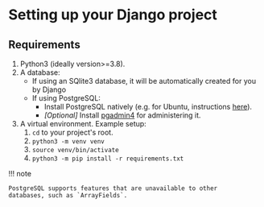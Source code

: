 # Setting up your Django project

## Requirements

1. Python3 (ideally version>=3.8).
2. A database:
    - If using an SQlite3 database, it will be automatically created for you by Django
	- If using PostgreSQL:
		- Install PostgreSQL natively (e.g. for Ubuntu,
		instructions [here](https://ubuntu.com/server/docs/databases-postgresql)).
		- *[Optional]* Install [pgadmin4](https://www.pgadmin.org/) for administering it.
3. A virtual environment. Example setup:
	1. `cd` to your project's root.
	2. `python3 -m venv venv`
	3. `source venv/bin/activate`
	4. `python3 -m pip install -r requirements.txt`
		
!!! note
	
	PostgreSQL supports features that are unavailable to other
	databases, such as `ArrayFields`.
